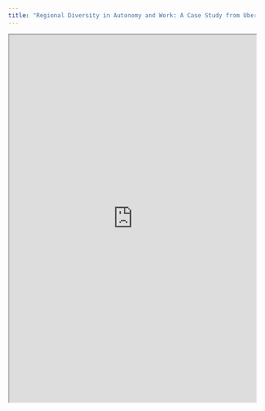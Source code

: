 ```yaml
---
title: "Regional Diversity in Autonomy and Work: A Case Study from Uber and Lyft Drivers'"
---
```



<iframe height="750" width="100%" src="https://ewelton.github.io/ktest/wiki.html#Regional%20Diversity%20in%20Autonomy%20and%20Work:%20A%20Case%20Study%20from%20Uber%20and%20Lyft%20Drivers'"></iframe>
